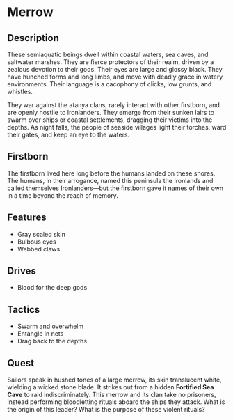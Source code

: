 # Merrow

## Description
These semiaquatic beings dwell within coastal waters, sea caves, and saltwater marshes. They are fierce protectors of their realm, driven by a zealous devotion to their gods. Their eyes are large and glossy black. They have hunched forms and long limbs, and move with deadly grace in watery environments. Their language is a cacophony of clicks, low grunts, and whistles.

They war against the atanya clans, rarely interact with other firstborn, and are openly hostile to Ironlanders. They emerge from their sunken lairs to swarm over ships or coastal settlements, dragging their victims into the depths. As night falls, the people of seaside villages light their torches, ward their gates, and keep an eye to the waters.

## Firstborn
The firstborn lived here long before the humans landed on these shores. The humans, in their arrogance, named this peninsula the Ironlands and called themselves Ironlanders—but the firstborn gave it names of their own in a time beyond the reach of memory.

## Features
 - Gray scaled skin
 - Bulbous eyes
 - Webbed claws

## Drives
 - Blood for the deep gods

## Tactics
 - Swarm and overwhelm
 - Entangle in nets
 - Drag back to the depths

## Quest
Sailors speak in hushed tones of a large merrow, its skin translucent white, wielding a wicked stone blade. It strikes out from a hidden **Fortified Sea Cave** to raid indiscriminately. This merrow and its clan take no prisoners, instead performing bloodletting rituals aboard the ships they attack. What is the origin of this leader? What is the purpose of these violent rituals?



